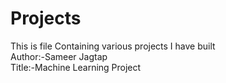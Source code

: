 # Projects
This is file Containing various projects I have built <br>
Author:-Sameer Jagtap<br>
Title:-Machine Learning Project

